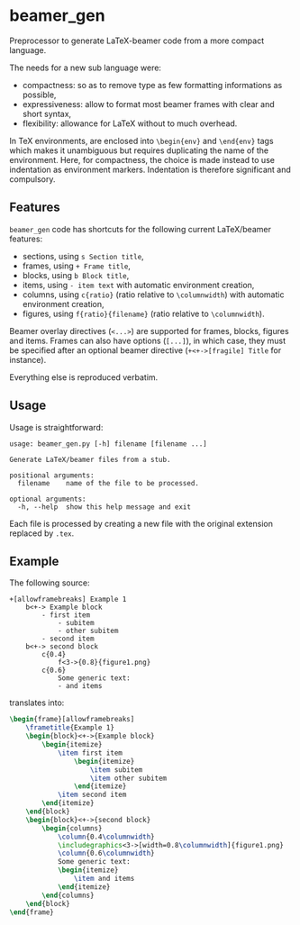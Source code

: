 beamer_gen
==========

Preprocessor to generate LaTeX-beamer code from a more compact language.

The needs for a new sub language were:

- compactness: so as to remove type as few formatting informations as possible,
- expressiveness: allow to format most beamer frames with clear and short syntax,
- flexibility: allowance for LaTeX without to much overhead.

In TeX environments, are enclosed into ``\begin{env}`` and ``\end{env}`` tags which makes it unambiguous but requires duplicating the name of the environment.
Here, for compactness, the choice is made instead to use indentation as environment markers.
Indentation is therefore significant and compulsory.

Features
--------

``beamer_gen`` code has shortcuts for the following current LaTeX/beamer features:

- sections, using ``s Section title``,
- frames, using ``+ Frame title``,
- blocks, using ``b Block title``,
- items, using ``- item text`` with automatic environment creation,
- columns, using ``c{ratio}`` (ratio relative to ``\columnwidth``) with automatic environment creation,
- figures, using ``f{ratio}{filename}`` (ratio relative to ``\columnwidth``).

Beamer overlay directives (``<...>``) are supported for frames, blocks, figures and items.
Frames can also have options (``[...]``), in which case, they must be specified after an optional beamer directive (``+<+->[fragile] Title`` for instance).

Everything else is reproduced verbatim.


Usage
-----

Usage is straightforward:

    usage: beamer_gen.py [-h] filename [filename ...]

    Generate LaTeX/beamer files from a stub.

    positional arguments:
      filename    name of the file to be processed.

    optional arguments:
      -h, --help  show this help message and exit

Each file is processed by creating a new file with the original extension replaced by ``.tex``.


Example
-------

The following source:

```
+[allowframebreaks] Example 1
    b<+-> Example block
        - first item
            - subitem
            - other subitem
        - second item
    b<+-> second block
        c{0.4}
            f<3->{0.8}{figure1.png}
        c{0.6}
            Some generic text:
            - and items
```

translates into:

```tex
\begin{frame}[allowframebreaks]
    \frametitle{Example 1}
    \begin{block}<+->{Example block}
        \begin{itemize}
            \item first item
                \begin{itemize}
                    \item subitem
                    \item other subitem
                \end{itemize}
            \item second item
        \end{itemize}
    \end{block}
    \begin{block}<+->{second block}
        \begin{columns}
            \column{0.4\columnwidth}
            \includegraphics<3->[width=0.8\columnwidth]{figure1.png}
            \column{0.6\columnwidth}
            Some generic text:
            \begin{itemize}
                \item and items
            \end{itemize}
        \end{columns}
    \end{block}
\end{frame}
```
